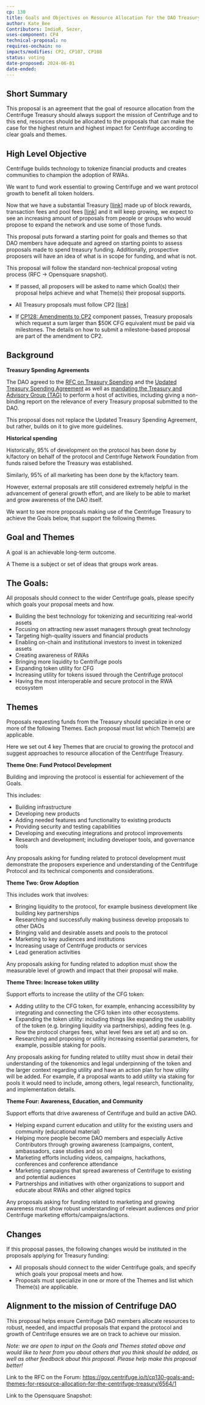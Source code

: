 ```yaml
---
cp: 130
title: Goals and Objectives on Resource Allocation for the DAO Treasury
author: Kate_Bee
Contributors: ImdioR, Sezer, 
uses-component: CP4
technical-proposal: no
requires-onchain: no
impacts/modifies: CP2, CP107, CP108
status: voting
date-proposed: 2024-06-01
date-ended:
---
```


## Short Summary

This proposal is an agreement that the goal of resource allocation from the Centrifuge Treasury should always support the mission of Centrifuge and to this end, resources should be allocated to the proposals that can make the case for the highest return and highest impact for Centrifuge according to clear goals and themes.

## High Level Objective

Centrifuge builds technology to tokenize financial products and creates communities to champion the adoption of RWAs.

We want to fund work essential to growing Centrifuge and we want protocol growth to benefit all token holders.

Now that we have a substantial Treasury [[link](https://centrifuge.subscan.io/account/4dpEcgqJRyJK3J8Es6v8ZfVntV7c64Ysgcjd4hYwyGoFPWbg)] made up of block rewards, transaction fees and pool fees [[link](https://gov.centrifuge.io/t/centrifuge-treasury-report-2024-q2-by-tag/6542)] and it will keep growing, we expect to see an increasing amount of proposals from people or groups who would propose to expand the network and use some of those funds.

This proposal puts forward a starting point for goals and themes so that DAO members have adequate and agreed on starting points to assess proposals made to spend treasury funding. Additionally, prospective proposers will have an idea of what is in scope for funding, and what is not.

This proposal will follow the standard non-technical proposal voting process (RFC -> Opensquare snapshot).

* If passed, all proposers will be asked to name which Goal(s) their proposal helps achieve and what Theme(s) their proposal supports.
* All Treasury proposals must follow CP2 [[link]](https://github.com/centrifuge/cps/blob/main/cps/CP2/CP2.md)

* If [CP128: Amendments to CP2](https://gov.centrifuge.io/t/cp128-amendments-to-cp2-component/6549) component passes, Treasury proposals which request a sum larger than $50K CFG equivalent must be paid via milestones. The details on how to submit a milestone-based proposal are part of the amendment to CP2.

## Background

**Treasury Spending Agreements**

The DAO agreed to the [RFC on Treasury Spending](https://github.com/centrifuge/cps/blob/main/cps/CP58.md) and the [Updated Treasury Spending Agreement](https://github.com/centrifuge/cps/blob/main/cps/CP107.md) as well as [mandating the Treasury and Advisory Group (TAG)](https://github.com/centrifuge/cps/blob/main/cps/CP117.md) to perform a host of activities, including giving a non-binding report on the relevance of every Treasury proposal submitted to the DAO.

This proposal does not replace the Updated Treasury Spending Agreement, but rather, builds on it to give more guidelines.

**Historical spending**

Historically, 95% of development on the protocol has been done by k/factory on behalf of the protocol and Centrifuge Network Foundation from funds raised before the Treasury was established.

Similarly, 95% of all marketing has been done by the k/factory team.

However, external proposals are still considered extremely helpful in the advancement of general growth effort, and are likely to be able to market and grow awareness of the DAO itself.

We want to see more proposals making use of the Centrifuge Treasury to achieve the Goals below, that support the following themes.

## Goal and Themes

A goal is an achievable long-term outcome.

A Theme is a subject or set of ideas that groups work areas.

## The Goals:

All proposals should connect to the wider Centrifuge goals, please specify which goals your proposal meets and how.

* Building the best technology for tokenizing and securitizing real-world assets
* Focusing on attracting new asset managers through great technology
* Targeting high-quality issuers and financial products
* Enabling on-chain and institutional investors to invest in tokenized assets
* Creating awareness of RWAs
* Bringing more liquidity to Centrifuge pools
* Expanding token utility for CFG
* Increasing utility for tokens issued through the Centrifuge protocol
* Having the most interoperable and secure protocol in the RWA ecosystem

## Themes

Proposals requesting funds from the Treasury should specialize in one or more of the following Themes. Each proposal must list which Theme(s) are applicable.

Here we set out 4 key Themes that are crucial to growing the protocol and suggest approaches to resource allocation of the Centrifuge Treasury.

**Theme One: Fund Protocol Development**

Building and improving the protocol is essential for achievement of the Goals.

This includes:

* Building infrastructure
* Developing new products
* Adding needed features and functionality to existing products
* Providing security and testing capabilities
* Developing and executing integrations and protocol improvements
* Research and development; including developer tools, and governance tools

Any proposals asking for funding related to protocol development must demonstrate the proposers experience and understanding of the Centrifuge Protocol and its technical components and considerations.

**Theme Two: Grow Adoption**

This includes work that involves:

* Bringing liquidity to the protocol, for example business development like building key partnerships 
* Researching and successfully making business develop proposals to other DAOs
* Bringing valid and desirable assets and pools to the protocol
* Marketing to key audiences and institutions
* Increasing usage of Centrifuge products or services
* Lead generation activities

Any proposals asking for funding related to adoption must show the measurable level of growth and impact that their proposal will make.

**Theme Three: Increase token utility**

Support efforts to increase the utility of the CFG token:

* Adding utility to the CFG token, for example, enhancing accessibility by integrating and connecting the CFG token into other ecosystems.
* Expanding the token utility: including things like expanding the usability of the token (e.g. bringing liquidity via partnerships), adding fees (e.g. how the protocol charges fees, what level fees are set at) and so on.
* Researching and proposing or utility increasing essential parameters, for example, possible staking for pools.

Any proposals asking for funding related to utility must show in detail their understanding of the tokenomics and legal underpinning of the token and the larger context regarding utility and have an action plan for how utility will be added. For example, if a proposal wants to add utility via staking for pools it would need to include, among others, legal research, functionality, and implementation details.

**Theme Four: Awareness, Education, and Community**

Support efforts that drive awareness of Centrifuge and build an active DAO.

* Helping expand current education and utility for the existing users and community (educational material)
* Helping more people become DAO members and especially Active Contributors through growing awareness (campaigns, content, ambassadors, case studies and so on)
* Marketing efforts including videos, campaigns, hackathons, conferences and conference attendance
* Marketing campaigns that spread awareness of Centrifuge to existing and potential audiences
* Partnerships and initiatives with other organizations to support and educate about RWAs and other aligned topics

Any proposals asking for funding related to marketing and growing awareness must show robust understanding of relevant audiences *and* prior Centrifuge marketing efforts/campaigns/actions.


## Changes

If this proposal passes, the following changes would be instituted in the proposals applying for Treasury funding:

* All proposals should connect to the wider Centrifuge goals, and specify which goals your proposal meets and how.
* Proposals must specialize in one or more of the Themes and list which Theme(s) are applicable.

## Alignment to the mission of Centrifuge DAO

This proposal helps ensure Centrifuge DAO members allocate resources to robust, needed, and impactful proposals that expand the protocol and growth of Centrifuge ensures we are on track to achieve our mission.

*Note: we are open to input on the Goals and Themes stated above and would like to hear from you about others that you think should be added, as well as other feedback about this proposal. Please help make this proposal better!*

Link to the RFC on the Forum: https://gov.centrifuge.io/t/cp130-goals-and-themes-for-resource-allocation-for-the-centrifuge-treasury/6564/1

Link to the Opensquare Snapshot: 
